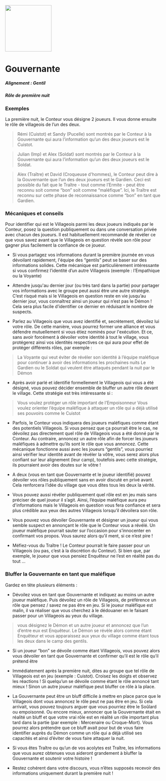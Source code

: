 <img src="https://github.com/brain-academy/wiki/blob/master/blood-on-the-clocktower/img/washerwoman.png?raw=true" height="150"> 

# Gouvernante  
 
##### Alignement : Gentil
##### Rôle de première nuit

### Exemples

La première nuit, le Conteur vous désigne 2 joueurs. Il vous donne ensuite le rôle de villageois de l’un des deux.

> Rémi (Cuistot) et Sandy (Pucelle) sont montrés par le Conteur à la Gouvernante qui aura l’information qu’un des deux joueurs est le Cuistot.

> Julian (Imp) et Alex (Soldat) sont montrés par le Conteur à la Gouvernante  qui aura l’information qu’un des deux joueurs est le Soldat.

> Alex (Traître) et David (Croqueuse d'hommes), le Conteur peut dire à la Gouvernante que l’un des deux joueurs est le Gardien. Ceci est possible du fait que le Traître - tout comme l’Ermite - peut être reconnu soit comme “bon” soit comme “maléfique”. Ici, le Traître est reconnu sur cette phase de reconnaissance comme “bon” en tant que Gardien.


### Mécaniques et conseils

Pour identifier qui est le Villageois parmi les deux joueurs indiqués par le Conteur, posez la question publiquement ou dans une conversation privée avec chacun des joueurs. Il est habituellement recommandé de révéler ce que vous savez avant que le Villageois en question révèle son rôle pour gagner plus facilement la confiance de ce joueur.

- Si vous partagez vos informations durant la première journée en vous dévoilant rapidement, l'équipe des “gentils” peut se baser sur des informations solides. Cette mécanique est particulièrement intéressante si vous confirmez l’identité d’un autre Villageois (exemple : l’Empathique ou la Voyante)

- Attendre jusqu'au dernier jour (ou très tard dans la partie) pour partager vos informations avec le groupe peut aussi être une autre stratégie. C’est risqué mais si le Villageois en question reste en vie jusqu’au dernier jour, vous connaîtrez ainsi un joueur qui n’est pas le Démon ! Cela sera plus facile d’identifier ce dernier en réduisant le nombre de suspects.

- Parlez au Villageois que vous avez identifié et, secrètement, dévoilez lui votre rôle. De cette manière, vous pourrez former une alliance et vous défendre mutuellement si vous étiez nominés pour l'exécution. Et ce, sans avoir forcément à dévoiler votre identité à tout le village, vous protégerez ainsi vos identités respectives ce qui aura pour effet de protéger différents rôles, par exemple :
>La Voyante qui veut éviter de révéler son identité à l’équipe maléfique pour continuer à avoir des informations les prochaines nuits
>Le Gardien ou le Soldat qui veulent être attaqués pendant la nuit par le Démon 

- Après avoir parlé et identifié formellement le Villageois qui vous a été désigné, vous pouvez décider ensemble de bluffer un autre rôle devant le village. Cette stratégie est très intéressante si :
>Vous voulez protéger un rôle important de l’Empoisonneur 
>Vous voulez orienter l’équipe maléfique à attaquer un rôle qui a déjà utilisé ses pouvoirs comme le Cuistot

 - Parfois, le Conteur vous indiquera des joueurs maléfiques comme étant des potentiels Villageois. Si vous pensez que ça pourrait être le cas, ne dévoilez pas directement quel rôle de Villageois vous a été donné par le Conteur. Au contraire, annoncez un autre rôle afin de forcer les joueurs maléfiques à admettre qu’ils sont le rôle que vous annoncez. Cette mécanique fonctionne aussi avec les joueurs “gentils”, vous pourriez ainsi vérifier leur identité avant de révéler la vôtre, vous serez alors plus confiant sur leur alignement (leur camp), toutefois avec cette stratégie, ils pourraient avoir des doutes sur le vôtre !

- A deux (vous en tant que Gouvernante et le joueur identifié) pouvez dévoiler vos rôles publiquement sans en avoir discuté en privé avant. Cela renforcera l’idée du village que vous dites tous les deux la vérité.

-  Vous pouvez aussi révéler publiquement quel rôle est en jeu mais sans préciser de quel joueur il s’agit. Ainsi, l’équipe maléfique aura peu d'informations mais le Villageois en question vous fera confiance et sera plus crédible aux yeux des autres Villageois lorsqu’il dévoilera son rôle.

- Vous pouvez vous dévoiler Gouvernante et désigner un joueur qui vous semble suspect en annonçant le rôle que le Conteur vous a révélé. Un joueur maléfique pourrait sauter sur l’occasion pour s’innocenter en confirmant vos propos. Vous saurez alors qu’il ment, si ce n’est pire !

- Méfiez-vous du Traître ! Le Conteur pourrait le faire passer pour un Villageois (ou pas, c’est à la discrétion du Conteur). Si bien que, par exemple, le joueur que vous pensiez Enquêteur ne l’est en réalité pas du tout ...


### Bluffer la Gouvernante en tant que maléfique

Gardez en tête plusieurs éléments :
- Dévoilez vous en tant que Gouvernante et indiquez au moins un autre joueur maléfique. Puis dévoilez un rôle de Villageois, de préférence un rôle que pensez / savez ne pas être en jeu. Si le joueur maléfique est malin, il va réaliser que vous cherchez à le dédouaner en le faisant passer pour un Villageois au yeux du village.
> vous désignez le Démon et un autre joueur et annoncez que l’un d’entre eux est Enquêteur. Le Démon se révèle alors comme étant Enquêteur et vous apparaissez aux yeux du village comme étant tous les deux dans le camp des gentils. 

- Si un joueur “bon” se dévoile comme étant Villageois, vous pouvez alors vous dévoiler en tant que Gouvernante et confirmer qu’il est le rôle qu’il prétend être

- Immédiatement après la première nuit, dites au groupe que tel rôle de Villageois est en jeu (exemple : Cuistot). Croisez les doigts et observez les réactions ! Si quelqu’un se dévoile comme étant le rôle annoncé tant mieux ! Sinon un autre joueur maléfique peut bluffer ce rôle à la place.

- La Gouvernante peut être un bluff difficile à mettre en place parce que le Villageois dont vous annoncez le rôle peut ne pas être en jeu. Si cela arrivait, vous pouvez toujours arguer que vous pourriez être le Soûlard ou empoisonné. Ou encore mieux, annoncer que la Gouvernante était en réalité un bluff et que votre vrai rôle est en réalité un rôle important plus tard dans la partie (par exemple : Mercenaire ou Croque-Mort). Vous pourrez alors prétendre que ce bluff avait pour but de vous faire identifier auprès du Démon comme un rôle qui a déjà utilisé ses capacités et ainsi d’éviter de vous faire attaquer la nuit.

- Si vous êtes Traître ou qu’un de vos acolytes est Traître, les informations que vous aurez obtenues vous aideront grandement à bluffer la Gouvernante et soutenir votre histoire !

- Restez cohérent dans votre discours, vous n’êtes supposés recevoir des informations uniquement durant la première nuit !
